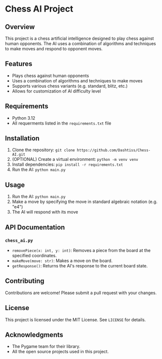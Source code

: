 **Chess AI Project**
======================

**Overview**
------------

This project is a chess artificial intelligence designed to play chess against human opponents. The AI uses a combination of algorithms and techniques to make moves and respond to opponent moves.

**Features**
------------

*   Plays chess against human opponents
*   Uses a combination of algorithms and techniques to make moves
*   Supports various chess variants (e.g. standard, blitz, etc.)
*   Allows for customization of AI difficulty level

**Requirements**
---------------

*   Python 3.12
*   All requerments listed in the `requirements.txt` file

**Installation**
---------------

1.  Clone the repository: `git clone https://github.com/Dashtiss/Chess-AI.git`
2.  (OPTIONAL) Create a virtual environment: `python -m venv venv` 
3.  Install dependencies: `pip install -r requirements.txt`
4.  Run the AI: `python main.py`

**Usage**
-----

1.  Run the AI: `python main.py`
2.  Make a move by specifying the move in standard algebraic notation (e.g. "e4")
3.  The AI will respond with its move

**API Documentation**
--------------------

### `chess_ai.py`

*   `removePiece(x: int, y: int)`: Removes a piece from the board at the specified coordinates.
*   `makeMove(move: str)`: Makes a move on the board.
*   `getResponse()`: Returns the AI's response to the current board state.

**Contributing**
------------

Contributions are welcome! Please submit a pull request with your changes.

**License**
-------

This project is licensed under the MIT License. See `LICENSE` for details.

**Acknowledgments**
---------------

*   The Pygame team for their library.
*   All the open source projects used in this project.